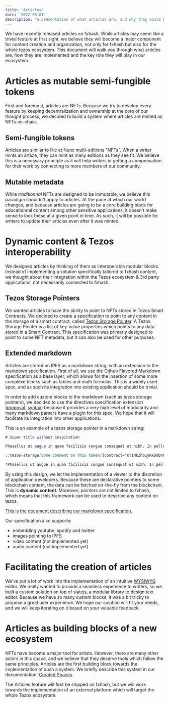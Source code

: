 ```yaml
---
title: 'Articles'
date: '2022-08-01'
description: 'A presentation of what articles are, and why they could become a very powerful feature for the whole tezos ecosystem.'
---
```


We have recently released articles on fxhash. While articles may seem like a trivial feature at first sight, we believe they will become a major component for content creation and organization, not only for fxhash but also for the whole tezos ecosystem. This document will walk you through what articles are, how they are implemented and the key role they will play in our ecosystem.


# Articles as mutable semi-fungible tokens

First and foremost, articles are NFTs. Because we try to develop every feature by keeping decentralization and ownership at the core of our thought process, we decided to build a system where articles are minted as NFTs on-chain.

## Semi-fungible tokens

Articles are similar to Hic et Nunc multi-editions "NFTs". When a writer mints an article, they can mint as many editions as they see fit. We believe this is a necessary principle as it will help writers in getting a compensation for their work by connecting to more members of our community.

## Mutable metadata

While *traditionnal* NFTs are designed to be immutable, we believe this paradigm shouldn't apply to articles. At the pace at which our world changes, and because articles are going to be a core building block for educationnal content among other sensitive applications, it doesn't make sense to lock these at a given point in time. As such, it will be possible for writers to update their articles even after it was minted.


# Dynamic content & Tezos interoperability

We designed articles by thinking of them as interoperable modular blocks. Instead of implementing a solution specifically tailored to fxhash content, we thought about their integration within the Tezos ecosystem & 3rd party applications, not necessarily connected to fxhash.

## Tezos Storage Pointers

We wanted articles to have the ability to point to NFTs stored in Tezos Smart Contracts. We decided to create a specification to point to any content in the storage of a smart contract, called [Tezos Storage Pointer](https://github.com/fxhash/specifications/blob/main/general/tezos-storage-pointers.md). A Tezos Storage Pointer is a list of key-value properties which points to any data stored in a Smart Contract. This specification was primarly designed to point to some NFT metadata, but it can also be used for other purposes.

## Extended markdown

Articles are stored on IPFS as a markdown string, with an extension to the markdown specification. First of all, we use the [Github Flavored Markdown](https://github.github.com/gfm/) specification as a base layer, which allows for the insertion of some more complexe blocks such as tables and math formulas. This is a widely used spec, and as such its integration into existing application should be trivial.

In order to add custom blocks to the markdown (such as tezos storage pointers), we decided to use the directives specification extension ([proposal](https://talk.commonmark.org/t/generic-directives-plugins-syntax/444), [syntax](https://github.com/micromark/micromark-extension-directive#syntax)) because it provides a very high level of modularity and many markdown parsers have a plugin for this spec. We hope that it will facilitate its integration into other applications.

This is an example of a tezos storage pointer in a markdown string:

```markdown
# Super title without inspiration

Phasellus ut augue in quam facilisis congue consequat ut nibh. In pellentesque erat eget ex pretium, eu tristique nibh pretium.

::tezos-storage[Some comment on this token]{contract="KT1NkZho1yRkDdQnN4Mz93sDYyY2pPrEHTNs" path="token_metadata:880"}

*Phasellus ut augue in quam facilisis congue consequat ut nibh. In pellentesque erat eget ex pretium, eu tristique nibh pretium. Nullam tristique...*
```

By using this design, we let the implementation of a viewer to the discretion of application developers. Because these are declarative pointers to some blockchain content, the data can be fetched on-the-fly from the blockchain. This is **dynamic content**. Moreover, pointers are not limited to fxhash, which means that this framework can be used to describe any content on tezos.

[This is the document describing our markdown specification.](https://github.com/fxhash/specifications/blob/main/articles/fx-markdown.md)

Our specification also supports:
* embedding youtube, spotify and twitter
* images pointing to IPFS
* video content (not implemented yet)
* audio content (not implemented yet)


# Facilitating the creation of articles

We've put a lot of work into the implementation of an intuitive [WYSIWYG](https://en.wikipedia.org/wiki/WYSIWYG) editor. We really wanted to provide a seamless experience to writers, so we built a custom solution on top of [slatejs](https://www.slatejs.org/), a modular library to design text editor. Because we have so many custom blocks, it was a bit tricky to propose a great user experience. We hope our solution will fit your needs, and we will keep iterating on it based on your valuable feedback.


# Articles as building blocks of a new ecosystem

NFTs have become a major tool for artists. However, there are many other actors in this space, and we believe that they deserve tools which follow the same principles. Articles are the first building block towards the implementation of such a system. We briefly describe this system in our documentation: [Curated Spaces](/doc/community/curation).

The Articles feature will first be shipped on fxhash, but we will work towards the implementation of an external platform which will target the whole Tezos ecosystem.